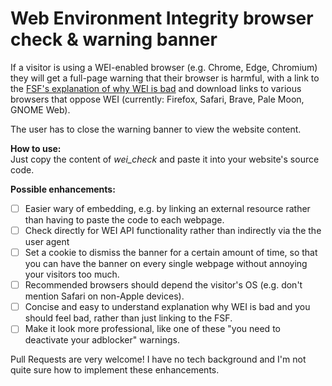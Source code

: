 # Web Environment Integrity browser check & warning banner  
If a visitor is using a WEI-enabled browser (e.g. Chrome, Edge, Chromium) they will get a full-page warning that their browser is harmful, with a link to the [FSF's explanation of why WEI is bad](https://www.fsf.org/blogs/community/web-environment-integrity-is-an-all-out-attack-on-the-free-internet) and download links to various browsers that oppose WEI (currently: Firefox, Safari, Brave, Pale Moon, GNOME Web).

The user has to close the warning banner to view the website content.

__How to use:__  
Just copy the content of _wei_check_ and paste it into your website's source code.

__Possible enhancements:__
- [ ] Easier wary of embedding, e.g. by linking an external resource rather than having to paste the code to each webpage.
- [ ] Check directly for WEI API functionality rather than indirectly via the the user agent
- [ ] Set a cookie to dismiss the banner for a certain amount of time, so that you can have the banner on every single webpage without annoying your visitors too much.
- [ ] Recommended browsers should depend the visitor's OS (e.g. don't mention Safari on non-Apple devices).
- [ ] Concise and easy to understand explanation why WEI is bad and you should feel bad, rather than just linking to the FSF.
- [ ] Make it look more professional, like one of these "you need to deactivate your adblocker" warnings.

Pull Requests are very welcome! I have no tech background and I'm not quite sure how to implement these enhancements.

